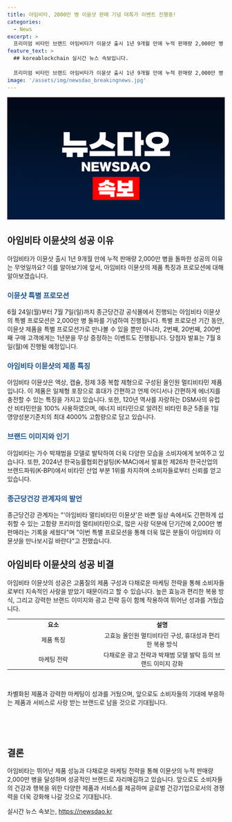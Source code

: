 ```yaml
---
title: 아임비타, 2000만 병 이뮨샷 판매 기념 대특가 이벤트 진행중!
categories:
  - News
excerpt: >
  프리미엄 비타민 브랜드 아임비타가 이뮨샷 출시 1년 9개월 만에 누적 판매량 2,000만 병 돌파, 6월 24일부터 7월 7일까지 특별 프로모션 진행. 구매 고객 중 2번째, 20번째, 200번째에게 1년분 증정. 유럽산 비타민 100% 사용, 비타민 B군 5종 4000% 고함량 함유. 박재범 모델 발탁, 2024년 K-BPI에서 비타민 산업 부분 1위. 종근당건강 관계자는 많은 사랑 덕분에 2,000만 병 판매 돌파 및 특별 프로모션을 통해 많은 분들이 제품을 만나보길 바란다고 전했다.
feature_text: >
  ## koreablockchain 실시간 뉴스 속보입니다.

  프리미엄 비타민 브랜드 아임비타가 이뮨샷 출시 1년 9개월 만에 누적 판매량 2,000만 병 돌파, 6월 24일부터 7월 7일까지 특별 프로모션 진행. 구매 고객 중 2번째, 20번째, 200번째에게 1년분 증정. 유럽산 비타민 100% 사용, 비타민 B군 5종 4000% 고함량 함유. 박재범 모델 발탁, 2024년 K-BPI에서 비타민 산업 부분 1위. 종근당건강 관계자는 많은 사랑 덕분에 2,000만 병 판매 돌파 및 특별 프로모션을 통해 많은 분들이 제품을 만나보길 바란다고 전했다.
image: '/assets/img/newsdao_breakingnews.jpg'
---
```


<p><img src="/assets/img/newsdao_breakingnews.jpg" alt="koreablockchain 속보" /></p>

<h2 data-ke-size="size26">아임비타 이뮨샷의 성공 이유</h2>

<p data-ke-size="size16">아임비타가 이뮨샷 출시 1년 9개월 만에 누적 판매량 2,000만 병을 돌파한 성공의 이유는 무엇일까요? 이를 알아보기에 앞서, 아임비타 이뮨샷의 제품 특징과 프로모션에 대해 알아보겠습니다.</p>

<h3><b><span style="color: #1a5490;">이뮨샷 특별 프로모션</span></b></h3>

<p data-ke-size="size16">6월 24일(월)부터 7월 7일(일)까지 종근당건강 공식몰에서 진행되는 아임비타 이뮨샷의 특별 프로모션은 2,000만 병 돌파를 기념하여 진행됩니다. 특별 프로모션 기간 동안, 이뮨샷 제품을 특별 프로모션가로 만나볼 수 있을 뿐만 아니라, 2번째, 20번째, 200번째 구매 고객에게는 1년분을 무상 증정하는 이벤트도 진행됩니다. 당첨자 발표는 7월 8일(월)에 진행될 예정입니다.</p>

<h3><b><span style="color: #1a5490;">아임비타 이뮨샷의 제품 특징</span></b></h3>

<p data-ke-size="size16">아임비타 이뮨샷은 액상, 캡슐, 정제 3중 복합 제형으로 구성된 올인원 멀티비타민 제품입니다. 이 제품은 일체형 포장으로 휴대가 간편하고 언제 어디서나 간편하게 에너지를 충전할 수 있는 특징을 가지고 있습니다. 또한, 120년 역사를 자랑하는 DSM사의 유럽산 비타민만을 100% 사용하였으며, 에너지 비타민으로 알려진 비타민 B군 5종을 1일 영양성분기준치의 최대 4000% 고함량으로 담고 있습니다.</p>

<h3><b><span style="color: #1a5490;">브랜드 이미지와 인기</span></b></h3>

<p data-ke-size="size16">아임비타는 가수 박재범을 모델로 발탁하여 더욱 다양한 모습을 소비자에게 보여주고 있습니다. 또한, 2024년 한국능률협회컨설팅(K-MAC)에서 발표한 제26차 한국산업의 브랜드파워(K-BPI)에서 비타민 산업 부분 1위를 차지하며 소비자들로부터 신뢰를 얻고 있습니다.</p>

<h3><b><span style="color: #1a5490;">종근당건강 관계자의 발언</span></b></h3>

<p data-ke-size="size16">종근당건강 관계자는 "'아임비타 멀티비타민 이뮨샷'은 바쁜 일상 속에서도 간편하게 섭취할 수 있는 고함량 프리미엄 멀티비타민으로, 많은 사랑 덕분에 단기간에 2,000만 병 판매라는 기록을 세웠다"며 "이번 특별 프로모션을 통해 더욱 많은 분들이 아임비타 이뮨샷을 만나보시길 바란다"고 전했습니다.</p>

<h2 data-ke-size="size26">아임비타 이뮨샷의 성공 비결</h2>

<p data-ke-size="size16">아임비타 이뮨샷의 성공은 고품질의 제품 구성과 다채로운 마케팅 전략을 통해 소비자들로부터 지속적인 사랑을 받았기 때문이라고 할 수 있습니다. 높은 효능과 편리한 복용 방식, 그리고 강력한 브랜드 이미지와 광고 전략 등이 함께 작용하여 뛰어난 성과를 거뒀습니다.</p>

<table>
  <colgroup>
    <col width="220" />
    <col width="300" />
  </colgroup>
  <tr>
    <td style="text-align: center; height: 17px;"><b>요소</b></td>
    <td style="text-align: center; height: 17px;"><b>설명</b></td>
  </tr>
  <tr>
    <td style="text-align: center; height: 17px;">제품 특징</td>
    <td style="text-align: center; height: 17px;">고효능 올인원 멀티비타민 구성, 휴대성과 편리한 복용 방식</td>
  </tr>
  <tr>
    <td style="text-align: center; height: 17px;">마케팅 전략</td>
    <td style="text-align: center; height: 17px;">다채로운 광고 전략과 박재범 모델 발탁 등의 브랜드 이미지 강화</td>
  </tr>
</table>

<p data-ke-size="size16">&nbsp;</p>

<p data-ke-size="size16">차별화된 제품과 강력한 마케팅이 성과를 거뒀으며, 앞으로도 소비자들의 기대에 부응하는 제품과 서비스로 사랑 받는 브랜드로 남을 것으로 기대됩니다.</p>

<p data-ke-size="size16">&nbsp;</p>

<p data-ke-size="size16">&nbsp;</p>

<h2 data-ke-size="size26">결론</h2>

<p data-ke-size="size16">아임비타는 뛰어난 제품 성능과 다채로운 마케팅 전략을 통해 이뮨샷의 누적 판매량 2,000만 병을 달성하며 성공적인 브랜드로 자리매김하고 있습니다. 앞으로도 소비자들의 건강과 행복을 위한 다양한 제품과 서비스를 제공하며 글로벌 건강기업으로서의 경쟁력을 더욱 강화해 나갈 것으로 기대됩니다.</p>
실시간 뉴스 속보는, <a href="https://newsdao.kr" rel="dofollow">https://newsdao.kr</a>


